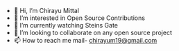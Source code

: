 

- 👋 Hi, I’m Chirayu Mittal
- 👀 I’m interested in Open Source Contributions
- 🌱 I’m currently watching Steins Gate
- 💞️ I’m looking to collaborate on any open source project
- 📫 How to reach me mail- chirayum19@gmail.com

<!---
chirayumit001/chirayumit001 is a ✨ special ✨ repository because its `README.md` (this file) appears on your GitHub profile.
You can click the Preview link to take a look at your changes.
--->

